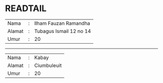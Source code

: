 # READTAIL
<html>
<head>
<title>Hai</title>
</head>
<body >
<table >
<tr><td>Nama </td><td> : </td> <td>Ilham Fauzan Ramandha </td>
<tr><td>Alamat</td><td> : </td> <td>Tubagus Ismail 12 no 14</td>
<tr><td>Umur</td><td> : </td> <td>20</td></table>
<hr>
<table >
<tr><td>Nama </td><td> : </td> <td>Kabay </td>
<tr><td>Alamat</td><td> : </td> <td>Ciumbuleuit</td>
<tr><td>Umur</td><td> : </td> <td>20</td></table>
</body>
</html>
